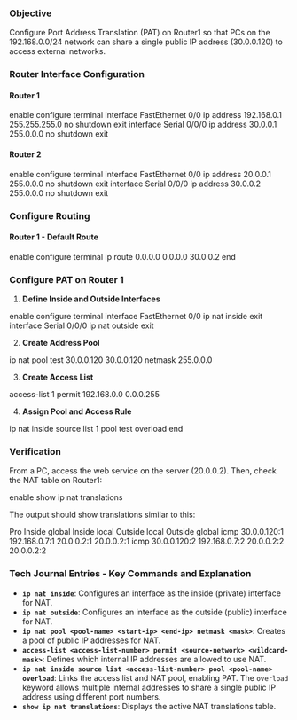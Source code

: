 
### Objective

Configure Port Address Translation (PAT) on Router1 so that PCs on the 192.168.0.0/24 network can share a single public IP address (30.0.0.120) to access external networks.

### Router Interface Configuration

#### Router 1

enable
configure terminal
interface FastEthernet 0/0
ip address 192.168.0.1 255.255.255.0
no shutdown
exit
interface Serial 0/0/0
ip address 30.0.0.1 255.0.0.0
no shutdown
exit



#### Router 2

enable
configure terminal
interface FastEthernet 0/0
ip address 20.0.0.1 255.0.0.0
no shutdown
exit
interface Serial 0/0/0
ip address 30.0.0.2 255.0.0.0
no shutdown
exit


### Configure Routing

#### Router 1 - Default Route

enable
configure terminal
ip route 0.0.0.0 0.0.0.0 30.0.0.2
end



### Configure PAT on Router 1

1.  **Define Inside and Outside Interfaces**

enable
configure terminal
interface FastEthernet 0/0
ip nat inside
exit
interface Serial 0/0/0
ip nat outside
exit


2.  **Create Address Pool**

ip nat pool test 30.0.0.120 30.0.0.120 netmask 255.0.0.0



3.  **Create Access List**

access-list 1 permit 192.168.0.0 0.0.0.255



4.  **Assign Pool and Access Rule**

ip nat inside source list 1 pool test overload
end



### Verification

From a PC, access the web service on the server (20.0.0.2).  Then, check the NAT table on Router1:

enable
show ip nat translations



The output should show translations similar to this:

Pro Inside global Inside local Outside local Outside global
icmp 30.0.0.120:1 192.168.0.7:1 20.0.0.2:1 20.0.0.2:1
icmp 30.0.0.120:2 192.168.0.7:2 20.0.0.2:2 20.0.0.2:2


### Tech Journal Entries - Key Commands and Explanation

*   **`ip nat inside`**:  Configures an interface as the inside (private) interface for NAT.
*   **`ip nat outside`**: Configures an interface as the outside (public) interface for NAT.
*   **`ip nat pool <pool-name> <start-ip> <end-ip> netmask <mask>`**: Creates a pool of public IP addresses for NAT.
*   **`access-list <access-list-number> permit <source-network> <wildcard-mask>`**: Defines which internal IP addresses are allowed to use NAT.
*   **`ip nat inside source list <access-list-number> pool <pool-name> overload`**:  Links the access list and NAT pool, enabling PAT. The `overload` keyword allows multiple internal addresses to share a single public IP address using different port numbers.
*   **`show ip nat translations`**: Displays the active NAT translations table.
